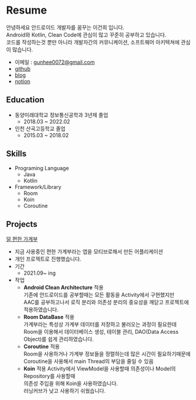 # Resume
안녕하세요
안드로이드 개발자를 꿈꾸는 이건희 입니다.  
Android와 Kotlin, Clean Code에 관심이 많고 꾸준히 공부하고 있습니다.  
코드를 작성하는것 뿐만 아니라 개발자간의 커뮤니케이션, 소프트웨어 아키텍쳐에 관심이 많습니다.  
* 이메일 : gunhee0072@gmail.com  
* [github](https://github.com/hegunhee)  
* [blog](https://hegunhee.tistory.com)  
* [notion](https://unleashed-redcurrant-8ed.notion.site/37a87b80bbca4e6ab5391c46e3d0486f)
## Education
* 동양미래대학교 정보통신공학과 3년제 졸업
  * 2018.03 ~ 2022.02
* 인천 산곡고등학교 졸업
  * 2015.03 ~ 2018.02  
## Skills  
* Programing Language
  * Java
  * Kotlin  
* Framework/Library
  * Room
  * Koin
  * Coroutine  
## Projects  
[덜 편한 가계부](https://github.com/hegunhee/SimpleMemoApp)  
* 지금 사용중인 편한 가계부라는 앱을 모티브로해서 만든 어플리케이션
* 개인 프로젝트로 진행했습니다. 
* 기간
  * 2021.09~ ing
* 작업
  * **Android Clean Architecture** 적용  
    기존에 안드로이드를 공부할때는 모든 활동을 Activity에서 구현했지만  
    AAC를 공부하고나서 로직 분리와 의존성 분리의 중요성을 깨닫고 프로젝트에 적용하였습니다.  
  * **Room DataBase** 적용  
    가계부라는 특성상 가계부 데이터를 저장하고 불러오는 과정이 필요한데  
    Room을 이용해서 데이터베이스 생성, 테이블 관리, DAO(Data Access Object)를 쉽게 관리하였습니다.
  * **Coroutine** 적용  
    Room을 사용하거나 가계부 정보들을 정렬하는데 많은 시간이 필요하기때문에  
    Coroutine을 사용해서 main Thread의 부담을 줄일 수 있음
  * **Koin** 적용
    Activity에서 ViewModel을 사용할때 의존성이나 Model의 Repository를 사용할때  
    의존성 주입을 위해 Koin을 사용하였습니다.  
    러닝커브가 낮고 사용하기 쉬웠습니다.  
